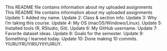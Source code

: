 This README file contains information about my uploaded assignments
This README file contains information about my uploaded assignments
Update 1: Added my name.
Update 2: Class & section info.
Update 3: Why I’m taking this course.
Update 4: My OS (macOS/Windows/Linux).
Update 5: Installed tools (R, RStudio, Git).
Update 6: My GitHub username.
Update 7: Favorite dataset ideas.
Update 8: Goals for the semester.
Update 9: Something I learned today.
Update 10: Done making 10 commits.
YIURUYRUYIRIUYIIYUIRUY.
